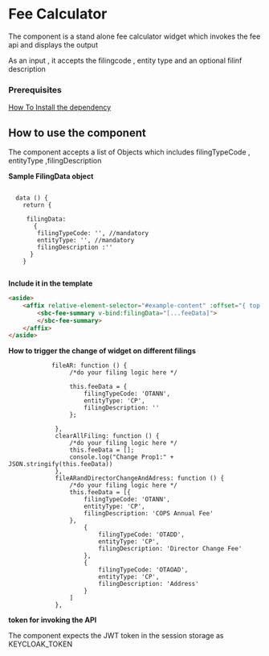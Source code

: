 # Fee Calculator

The component is a stand alone fee calculator widget which invokes the fee api and displays the output

As an input , it accepts the filingcode , entity type and an optional filinf description

### Prerequisites

 [How To Install the dependency](../install/README.md) 


 
## How to use the component

The component accepts a list of Objects which includes filingTypeCode , entityType ,filingDescription

**Sample FilingData object** 

```

  data () {
    return {

     filingData:
       {
        filingTypeCode: '', //mandatory
        entityType: '', //mandatory
        filingDescription :''
      }
    }


```

**Include it in the template**

```html 
<aside>
    <affix relative-element-selector="#example-content" :offset="{ top: 120, bottom: 40 }">
        <sbc-fee-summary v-bind:filingData="[...feeData]">
        </sbc-fee-summary>
    </affix>
</aside>

 ```

**How to trigger the change of widget on different filings**

``` vue
            fileAR: function () {
                 /*do your filing logic here */
 
                 this.feeData = {
                     filingTypeCode: 'OTANN',
                     entityType: 'CP',
                     filingDescription: ''
                 };
 
             },
             clearAllFiling: function () {
                 /*do your filing logic here */
                 this.feeData = [];
                 console.log("Change Prop1:" + JSON.stringify(this.feeData))
             },
             fileARandDirectorChangeAndAdress: function () {
                 /*do your filing logic here */
                 this.feeData = [{
                     filingTypeCode: 'OTANN',
                     entityType: 'CP',
                     filingDescription: 'COPS Annual Fee'
                 },
                     {
                         filingTypeCode: 'OTADD',
                         entityType: 'CP',
                         filingDescription: 'Director Change Fee'
                     },
                     {
                         filingTypeCode: 'OTAOAD',
                         entityType: 'CP',
                         filingDescription: 'Address'
                     }
                 ]
             },
   ```
    
    
**token for invoking the API**

The component expects the JWT token in the session storage  as KEYCLOAK_TOKEN
